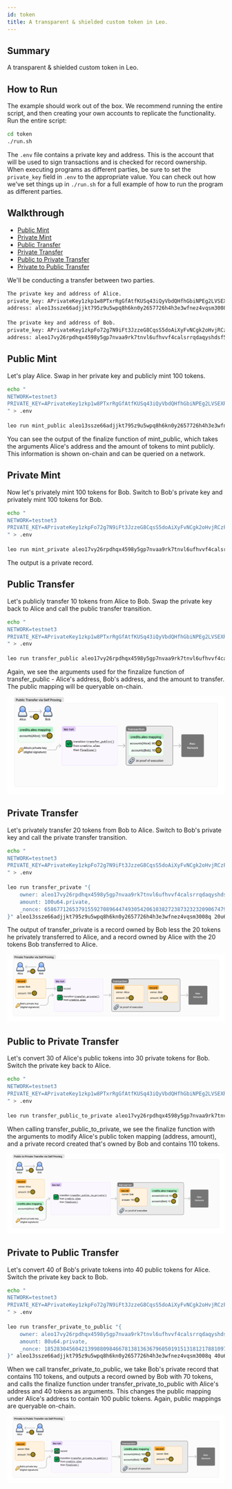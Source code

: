 ```yaml
---
id: token
title: A transparent & shielded custom token in Leo.
---
```


## Summary

A transparent & shielded custom token in Leo.

## How to Run

The example should work out of the box. We recommend running the entire script, and then creating your own accounts to replicate the functionality. Run the entire script:

```bash
cd token
./run.sh
```

The `.env` file contains a private key and address. This is the account that will be used to sign transactions and is checked for record ownership. When executing programs as different parties, be sure to set the `private_key` field in `.env` to the appropriate value. You can check out how we've set things up in `./run.sh` for a full example of how to run the program as different parties.

## Walkthrough

* [Public Mint](#step0)
* [Private Mint](#step1)
* [Public Transfer](#step2)
* [Private Transfer](#step3)
* [Public to Private Transfer](#step4)
* [Private to Public Transfer](#step5)

We'll be conducting a transfer between two parties.

```bash
The private key and address of Alice.
private_key: APrivateKey1zkp1w8PTxrRgGfAtfKUSq43iQyVbdQHfhGbiNPEg2LVSEXR
address: aleo13ssze66adjjkt795z9u5wpq8h6kn0y2657726h4h3e3wfnez4vqsm3008q

The private key and address of Bob.
private_key: APrivateKey1zkpFo72g7N9iFt3JzzeG8CqsS5doAiXyFvNCgk2oHvjRCzF
address: aleo17vy26rpdhqx4598y5gp7nvaa9rk7tnvl6ufhvvf4calsrrqdaqyshdsf5z
```

## <a id="step0"></a> Public Mint

Let's play Alice. Swap in her private key and publicly mint 100 tokens.

```bash
echo "
NETWORK=testnet3
PRIVATE_KEY=APrivateKey1zkp1w8PTxrRgGfAtfKUSq43iQyVbdQHfhGbiNPEg2LVSEXR
" > .env

leo run mint_public aleo13ssze66adjjkt795z9u5wpq8h6kn0y2657726h4h3e3wfnez4vqsm3008q 100u64
```

You can see the output of the finalize function of mint_public, which takes the arguments Alice's address and the amount of tokens to mint publicly. This information is shown on-chain and can be queried on a network.

## <a id="step1"></a> Private Mint

Now let's privately mint 100 tokens for Bob. Switch to Bob's private key and privately mint 100 tokens for Bob.

```bash
echo "
NETWORK=testnet3
PRIVATE_KEY=APrivateKey1zkpFo72g7N9iFt3JzzeG8CqsS5doAiXyFvNCgk2oHvjRCzF
" > .env

leo run mint_private aleo17vy26rpdhqx4598y5gp7nvaa9rk7tnvl6ufhvvf4calsrrqdaqyshdsf5z 100u64
```

The output is a private record.

## <a id="step2"></a> Public Transfer

Let's publicly transfer 10 tokens from Alice to Bob. Swap the private key back to Alice and call the public transfer transition.

```bash
echo "
NETWORK=testnet3
PRIVATE_KEY=APrivateKey1zkp1w8PTxrRgGfAtfKUSq43iQyVbdQHfhGbiNPEg2LVSEXR
" > .env

leo run transfer_public aleo17vy26rpdhqx4598y5gp7nvaa9rk7tnvl6ufhvvf4calsrrqdaqyshdsf5z 10u64
```

Again, we see the arguments used for the finzalize function of transfer_public - Alice's address, Bob's address, and the amount to transfer. The public mapping will be queryable on-chain.

![](./images/workshop-aleo-credits-pubtrans.png)

## <a id="step3"></a> Private Transfer

Let's privately transfer 20 tokens from Bob to Alice. Switch to Bob's private key and call the private transfer transition.

```bash
echo "
NETWORK=testnet3
PRIVATE_KEY=APrivateKey1zkpFo72g7N9iFt3JzzeG8CqsS5doAiXyFvNCgk2oHvjRCzF
" > .env

leo run transfer_private "{
    owner: aleo17vy26rpdhqx4598y5gp7nvaa9rk7tnvl6ufhvvf4calsrrqdaqyshdsf5z.private,
    amount: 100u64.private,
    _nonce: 6586771265379155927089644749305420610382723873232320906747954786091923851913group.public
}" aleo13ssze66adjjkt795z9u5wpq8h6kn0y2657726h4h3e3wfnez4vqsm3008q 20u64
```

The output of transfer_private is a record owned by Bob less the 20 tokens he privately transferred to Alice, and a record owned by Alice with the 20 tokens Bob transferred to Alice.

![](./images/workshop-aleo-credits-privtrans.png)

## <a id="step4"></a> Public to Private Transfer

Let's convert 30 of Alice's public tokens into 30 private tokens for Bob. Switch the private key back to Alice.

```bash
echo "
NETWORK=testnet3
PRIVATE_KEY=APrivateKey1zkp1w8PTxrRgGfAtfKUSq43iQyVbdQHfhGbiNPEg2LVSEXR
" > .env

leo run transfer_public_to_private aleo17vy26rpdhqx4598y5gp7nvaa9rk7tnvl6ufhvvf4calsrrqdaqyshdsf5z 30u64
```

When calling transfer_public_to_private, we see the finalize function with the arguments to modify Alice's public token mapping (address, amount), and a private record created that's owned by Bob and contains 110 tokens.

![](./images/workshop-aleo-credits-pubprivtrans.png)

## <a id="step5"></a> Private to Public Transfer

Let's convert 40 of Bob's private tokens into 40 public tokens for Alice. Switch the private key back to Bob.

```bash
echo "
NETWORK=testnet3
PRIVATE_KEY=APrivateKey1zkpFo72g7N9iFt3JzzeG8CqsS5doAiXyFvNCgk2oHvjRCzF
" > .env

leo run transfer_private_to_public "{
    owner: aleo17vy26rpdhqx4598y5gp7nvaa9rk7tnvl6ufhvvf4calsrrqdaqyshdsf5z.private,
    amount: 80u64.private,
    _nonce: 1852830456042139988098466781381363679605019151318121788109768539956661608520group.public
}" aleo13ssze66adjjkt795z9u5wpq8h6kn0y2657726h4h3e3wfnez4vqsm3008q 40u64
```

When we call transfer_private_to_public, we take Bob's private record that contains 110 tokens, and outputs a record owned by Bob with 70 tokens, and calls the finalize function under transfer_private_to_public with Alice's address and 40 tokens as arguments. This changes the public mapping under Alice's address to contain 100 public tokens. Again, public mappings are queryable on-chain.

![](./images/workshop-aleo-credits-privpubtrans.png)